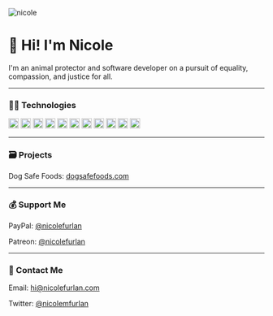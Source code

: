 ![nicole](https://nicolefurlan.com/img/share.jpg)

👋 Hi! I'm Nicole
==================
I'm an animal protector and software developer on a pursuit of equality, compassion, and justice for all.

---

### 👩‍💻 Technologies

<p align="left">
<img src="https://devicons.github.io/devicon/devicon.git/icons/linux/linux-original.svg" alt="linux" width="20" height="20"/>
<img src="https://devicons.github.io/devicon/devicon.git/icons/ubuntu/ubuntu-plain-wordmark.svg" alt="ubuntu" width="20" height="20"/>
<img src="https://devicons.github.io/devicon/devicon.git/icons/php/php-original.svg" alt="php" width="20" height="20"/>
<img src="https://devicons.github.io/devicon/devicon.git/icons/javascript/javascript-original.svg" alt="javascript" width="20" height="20"/>
<img src="https://devicons.github.io/devicon/devicon.git/icons/html5/html5-original-wordmark.svg" alt="html5" width="20" height="20"/>
<img src="https://devicons.github.io/devicon/devicon.git/icons/css3/css3-original-wordmark.svg" alt="css3" width="20" height="20"/>
<img src="https://devicons.github.io/devicon/devicon.git/icons/mysql/mysql-original-wordmark.svg" alt="mysql" width="20" height="20"/>
<img src="https://devicons.github.io/devicon/devicon.git/icons/photoshop/photoshop-line.svg" alt="photoshop" width="20" height="20"/>
<img src="https://devicons.github.io/devicon/devicon.git/icons/google/google-original.svg" alt="google" width="20" height="20"/>
<img src="https://devicons.github.io/devicon/devicon.git/icons/wordpress/wordpress-original.svg" alt="wordpress" width="20" height="20"/>
<img src="https://devicons.github.io/devicon/devicon.git/icons/slack/slack-original.svg" alt="slack" width="20" height="20"/>
</p>

<!--
![linux](https://devicons.github.io/devicon/devicon.git/icons/linux/linux-original.svg) ![ubuntu](https://devicons.github.io/devicon/devicon.git/icons/ubuntu/ubuntu-plain-wordmark.svg) ![php](https://devicons.github.io/devicon/devicon.git/icons/php/php-original.svg) ![javascript](https://devicons.github.io/devicon/devicon.git/icons/javascript/javascript-original.svg) ![html5](https://devicons.github.io/devicon/devicon.git/icons/html5/html5-original-wordmark.svg) ![css3](https://devicons.github.io/devicon/devicon.git/icons/css3/css3-original-wordmark.svg) ![mysql](https://devicons.github.io/devicon/devicon.git/icons/mysql/mysql-original-wordmark.svg) ![photoshop](https://devicons.github.io/devicon/devicon.git/icons/photoshop/photoshop-line.svg) ![google](https://devicons.github.io/devicon/devicon.git/icons/google/google-original.svg) ![wordpress](https://devicons.github.io/devicon/devicon.git/icons/wordpress/wordpress-original.svg) ![slack](https://devicons.github.io/devicon/devicon.git/icons/slack/slack-original.svg)
-->

---

### 🗃️ Projects

Dog Safe Foods: [dogsafefoods.com](https://dogsafefoods.com)

---

### 💰 Support Me

PayPal: [@nicolefurlan](https://paypal.com/nicolefurlan)

Patreon: [@nicolefurlan](https://patreon.com/nicolefurlan)

---

### 💬 Contact Me

Email: [hi@nicolefurlan.com](hi@nicolefurlan.com)

Twitter: [@nicolemfurlan](https://twitter.com/nicolemfurlan)
